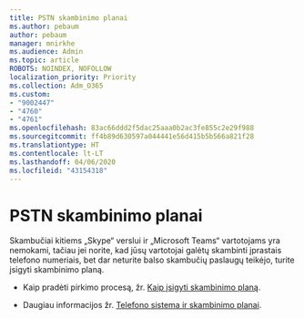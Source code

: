 ```yaml
---
title: PSTN skambinimo planai
ms.author: pebaum
author: pebaum
manager: mnirkhe
ms.audience: Admin
ms.topic: article
ROBOTS: NOINDEX, NOFOLLOW
localization_priority: Priority
ms.collection: Adm_O365
ms.custom:
- "9002447"
- "4760"
- "4761"
ms.openlocfilehash: 83ac66ddd2f5dac25aaa0b2ac3fe855c2e29f988
ms.sourcegitcommit: ff4b89d630597a044441e56d415b5b566a821f28
ms.translationtype: HT
ms.contentlocale: lt-LT
ms.lasthandoff: 04/06/2020
ms.locfileid: "43154318"
---
```

# <a name="pstn-calling-plans"></a>PSTN skambinimo planai

Skambučiai kitiems „Skype“ verslui ir „Microsoft Teams“ vartotojams yra nemokami, tačiau jei norite, kad jūsų vartotojai galėtų skambinti įprastais telefono numeriais, bet dar neturite balso skambučių paslaugų teikėjo, turite įsigyti skambinimo planą. 

- Kaip pradėti pirkimo procesą, žr. [Kaip įsigyti skambinimo planą](https://docs.microsoft.com/MicrosoftTeams/calling-plans-for-office-365). 

- Daugiau informacijos žr. [Telefono sistema ir skambinimo planai](https://docs.microsoft.com/MicrosoftTeams/calling-plan-landing-page). 
